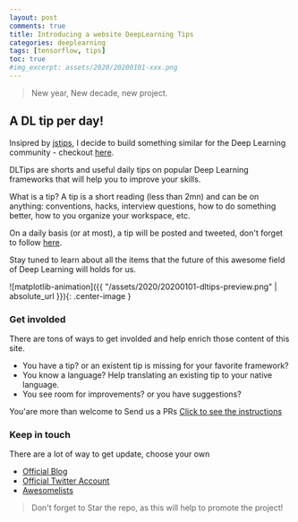 ```yaml
---
layout: post
comments: true
title: Introducing a website DeepLearning Tips
categories: deeplearning
tags: [tensorflow, tips]
toc: true
#img_excerpt: assets/2020/20200101-xxx.png
---
```


> New year, New decade, new project.

## A DL tip per day!

Insipred by [jstips](http://www.jstips.co), I decide to build something similar for the Deep Learning community - checkout [here](https://dzlab.github.io/dltips/).

DLTips are shorts and useful daily tips on popular Deep Learning frameworks that will help you to improve your skills.

What is a tip? A tip is a short reading (less than 2mn) and can be on anything: conventions, hacks, interview questions, how to do something better, how to you organize your workspace, etc.

On a daily basis (or at most), a tip will be posted and tweeted, don't forget to follow [here](https://twitter.com/bachiirc).

Stay tuned to learn about all the items that the future of this awesome field of Deep Learning will holds for us.

![matplotlib-animation]({{ "/assets/2020/20200101-dltips-preview.png" | absolute_url }}){: .center-image }


### Get involded

There are tons of ways to get involded and help enrich those content of this site.
* You have a tip? or an existent tip is missing for your favorite framework?
* You know a language? Help translating an existing tip to your native language.
* You see room for improvements? or you have suggestions?

You'are more than welcome to Send us a PRs [Click to see the instructions](https://github.com/dzlab/dltips/blob/master/CONTRIBUTING.md)


### Keep in touch

There are a lot of way to get update, choose your own

- [Official Blog](http://dzlab.github.io/dltips)
- [Official Twitter Account](https://twitter.com/bachiirc)
- [Awesomelists](https://awesomelists.top/#/repos/dzlab/dltips)

> Don't forget to Star the repo, as this will help to promote the project!
